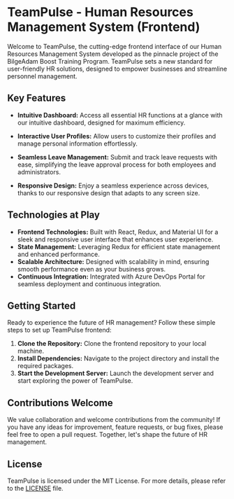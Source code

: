 # TeamPulse - Human Resources Management System (Frontend)

Welcome to TeamPulse, the cutting-edge frontend interface of our Human Resources Management System developed as the pinnacle project of the BilgeAdam Boost Training Program. TeamPulse sets a new standard for user-friendly HR solutions, designed to empower businesses and streamline personnel management.

## Key Features

- **Intuitive Dashboard:** Access all essential HR functions at a glance with our intuitive dashboard, designed for maximum efficiency.
  
- **Interactive User Profiles:** Allow users to customize their profiles and manage personal information effortlessly.
  
- **Seamless Leave Management:** Submit and track leave requests with ease, simplifying the leave approval process for both employees and administrators.
  
- **Responsive Design:** Enjoy a seamless experience across devices, thanks to our responsive design that adapts to any screen size.

## Technologies at Play

- **Frontend Technologies:** Built with React, Redux, and Material UI for a sleek and responsive user interface that enhances user experience.
- **State Management:** Leveraging Redux for efficient state management and enhanced performance.
- **Scalable Architecture:** Designed with scalability in mind, ensuring smooth performance even as your business grows.
- **Continuous Integration:** Integrated with Azure DevOps Portal for seamless deployment and continuous integration.

## Getting Started

Ready to experience the future of HR management? Follow these simple steps to set up TeamPulse frontend:

1. **Clone the Repository:** Clone the frontend repository to your local machine.
2. **Install Dependencies:** Navigate to the project directory and install the required packages.
3. **Start the Development Server:** Launch the development server and start exploring the power of TeamPulse.

## Contributions Welcome

We value collaboration and welcome contributions from the community! If you have any ideas for improvement, feature requests, or bug fixes, please feel free to open a pull request. Together, let's shape the future of HR management.

## License

TeamPulse is licensed under the MIT License. For more details, please refer to the [LICENSE](link) file.
